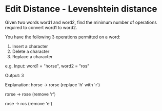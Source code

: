 # Edit Distance - Levenshtein distance
Given two words word1 and word2, find the minimum number of operations required to convert word1 to word2.

You have the following 3 operations permitted on a word:

1. Insert a character
2. Delete a character
3. Replace a character

e.g.
Input: word1 = "horse", word2 = "ros"

Output: 3

Explanation: 
horse -> rorse (replace 'h' with 'r')

rorse -> rose (remove 'r')

rose -> ros (remove 'e')

